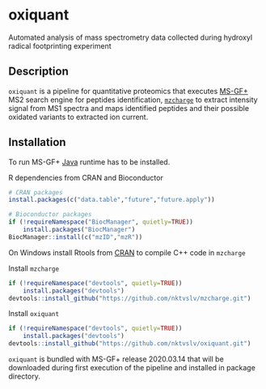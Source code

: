 # oxiquant
Automated analysis of mass spectrometry data collected during hydroxyl radical footprinting experiment

## Description
`oxiquant` is a pipeline for quantitative proteomics that executes 
[MS-GF+](https://github.com/MSGFPlus/msgfplus) 
MS2 search engine for peptides identification, 
[`mzcharge`](https://github.com/nktvslv/mzcharge) to extract 
intensity signal from MS1 spectra and maps identified peptides and their possible oxidated variants to extracted ion current.

## Installation
To run MS-GF+ [Java](https://www.java.com/en/download/manual.jsp)
runtime has to be installed.

R dependencies from CRAN and Bioconductor
```R
# CRAN packages
install.packages(c("data.table","future","future.apply"))

# Bioconductor packages
if (!requireNamespace("BiocManager", quietly=TRUE))
    install.packages("BiocManager")
BiocManager::install(c("mzID","mzR"))
```
On Windows install Rtools from [CRAN](https://cran.r-project.org) to 
compile C++ code in `mzcharge`

Install `mzcharge`
```R
if (!requireNamespace("devtools", quietly=TRUE))
    install.packages("devtools")
devtools::install_github("https://github.com/nktvslv/mzcharge.git")
```

Install `oxiquant`
```R
if (!requireNamespace("devtools", quietly=TRUE))
    install.packages("devtools")
devtools::install_github("https://github.com/nktvslv/oxiquant.git")
```

`oxiquant` is bundled with MS-GF+ release 2020.03.14 that will be downloaded
during first execution of the pipeline and installed in package directory.